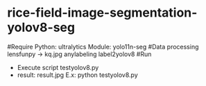 # rice-field-image-segmentation-yolov8-seg
#Require 
  Python: ultralytics
  Module: yolo11n-seg
#Data processing
  lensfunpy -> kq.jpg
  anylabeling
  label2yolov8
#Run
  - Execute script testyolov8.py
  - result: result.jpg
    E.x:
        python testyolov8.py
    
  
  
  
